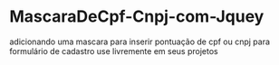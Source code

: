 # MascaraDeCpf-Cnpj-com-Jquey
adicionando uma mascara para inserir pontuação de cpf ou cnpj para formulário de cadastro use livremente em seus projetos
